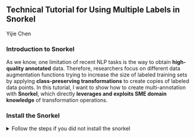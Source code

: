## Technical Tutorial for Using Multiple Labels in Snorkel
<a> Yijie Chen </a>

### Introduction to Snorkel

As we know, one limitation of recent NLP tasks is the way to obtain **high-quality annotated** data. Therefore, researchers focus on different data augmentation functions trying to increase the size of labeled training sets by applying **class-preserving transformations** to create copies of labeled data points. In this tutorial, I want to show how to create multi-annotation with **Snorkel**, which directly **leverages and exploits SME domain knowledge** of transformation operations.

### Install the Snorkel
<details>
<summary> Follow the steps if you did not install the snorkel </summary>

### [OPTIONAL] Activate a virtual environment
```python
conda create --yes -n spam python=3.6
conda activate spam
```
### Install requirements (both shared and tutorial-specific)
```python
pip install environment_kernels
```
### We specify PyTorch here to ensure compatibility, but it may not be necessary.
```python
conda install pytorch==1.1.0 -c pytorch
conda install snorkel==0.9.5 -c conda-forge
pip install -r spam/requirements.txt
```
### Launch the Jupyter notebook interface
```python
jupyter notebook spam
```
</details>





































